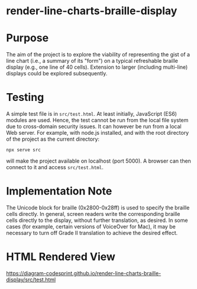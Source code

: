 # render-line-charts-braille-display
# Purpose
The aim of the project is to explore the viability of representing the gist of a line chart (i.e., a summary of its "form") on a typical refreshable braille display (e.g., one line of 40 cells). Extension to larger (including multi-line) displays could be explored subsequently.

# Testing
A simple test file is in `src/test.html`. At least initially, JavaScript (ES6) modules are used. Hence, the test cannot be run from the local file system due to cross-domain security issues. It can however be run from a local Web server. For example, with node.js installed, and with the root directory of the project as the current directory:
```
npx serve src
```
will make the project available on localhost (port 5000). A browser can then connect to it and access `src/test.html`.

# Implementation Note
The Unicode block for braille (0x2800-0x28ff) is used to specify the braille cells directly. In general, screen readers write the corresponding braille cells directly to the display, without further translation, as desired. In some cases (for example, certain versions of VoiceOver for Mac), it may be necessary to turn off Grade II translation to achieve the desired effect.

# HTML Rendered View
https://diagram-codesprint.github.io/render-line-charts-braille-display/src/test.html
